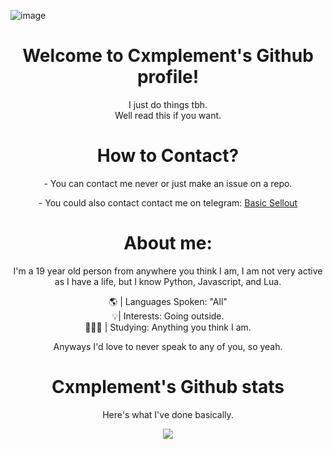 <!-- ![Header](./header.png) -->
![image](https://cdn.discordapp.com/attachments/1021334340543725568/1035958104858312724/New_Project_20.png)
<div align="center">

</p>
<div align="center">
<h1 align="center">Welcome to Cxmplement's Github profile!</h1>
  I just do things tbh.
 <div align="center">
 Well read this if you want.
</p>
<div align="center">

<div align="center"> 
<h1 align="center">How to Contact?</h1>
<h align="center">- You can contact me never or just make an issue on a repo.
</p>
<h align="center">- You could also contact contact me on telegram: <a href="https://t.me/basicsellout/">Basic Sellout</a>
<h
<div align="center"> 
</p>
<h1 align="center">About me:</h1>

<div align="center"> 
I'm a 19 year old person from anywhere you think I am, I am not very active as I have a life, but I know Python, Javascript, and Lua.
</p>
<div align="center"> 
 🌎 | Languages Spoken: "All"
 <div align="center"> 
 💡| Interests: Going outside.
 <div align="center"> 
 🧑🏽‍🎓 | Studying: Anything you think I am.
 
 </p>
Anyways I'd love to never speak to any of you, so yeah.

<!---
Cxmplement/Cxmplement is a `README.md` repository (this file) is viewed on my GitHub profile.
--->

<h1 align="center">Cxmplement's Github stats</h1>
</p>
<div align="center"> 
Here's what I've done basically.
<a href="https://github.com/Cxmplement"></a>
<p align="center">
  <img src="https://github-readme-stats.vercel.app/api?username=Cxmplement&theme=midnight-purple&show_icons=true" />
</p>

<!-- ![zens's GitHub stats](https://github-readme-stats.vercel.app/api?username=Cxmplement&theme=midnight-purple&show_icons=true)
 -->


<!-- ![Footer](./footer.png) -->
